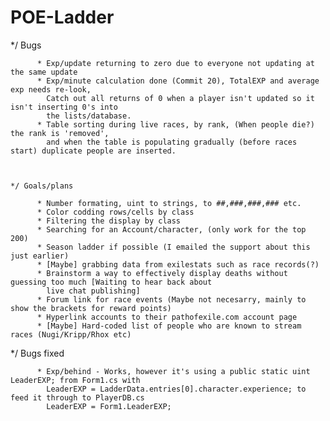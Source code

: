 POE-Ladder
==========
*/ Bugs

          * Exp/update returning to zero due to everyone not updating at the same update
          * Exp/minute calculation done (Commit 20), TotalEXP and average exp needs re-look,
            Catch out all returns of 0 when a player isn't updated so it isn't inserting 0's into
            the lists/database.
          * Table sorting during live races, by rank, (When people die?) the rank is 'removed',
            and when the table is populating gradually (before races start) duplicate people are inserted.



    */ Goals/plans

          * Number formating, uint to strings, to ##,###,###,### etc.
          * Color codding rows/cells by class
          * Filtering the display by class
          * Searching for an Account/character, (only work for the top 200)
          * Season ladder if possible (I emailed the support about this just earlier)
          * [Maybe] grabbing data from exilestats such as race records(?)
          * Brainstorm a way to effectively display deaths without guessing too much [Waiting to hear back about
            live chat publishing]
          * Forum link for race events (Maybe not necesarry, mainly to show the brackets for reward points)
          * Hyperlink accounts to their pathofexile.com account page
          * [Maybe] Hard-coded list of people who are known to stream races (Nugi/Kripp/Rhox etc)

*/ Bugs fixed 

          * Exp/behind - Works, however it's using a public static uint LeaderEXP; from Form1.cs with 
            LeaderEXP = LadderData.entries[0].character.experience; to feed it through to PlayerDB.cs
            LeaderEXP = Form1.LeaderEXP;
           
